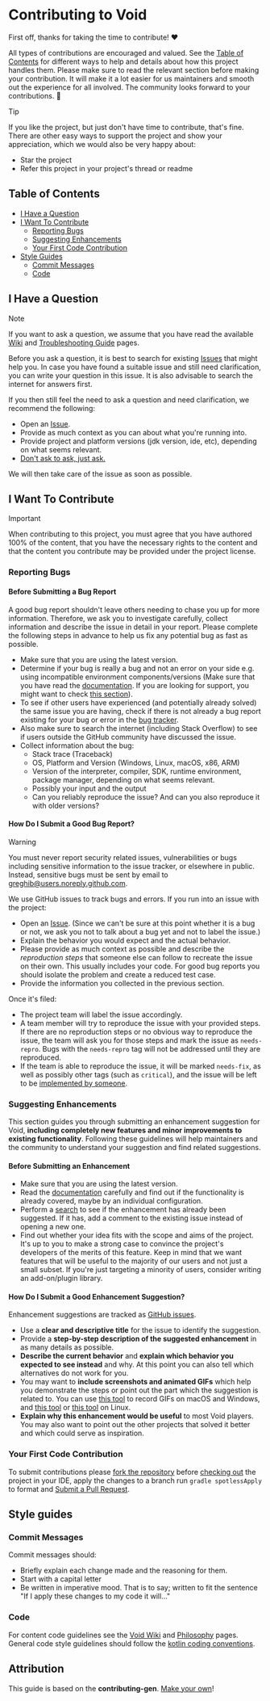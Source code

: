 # Contributing to Void

First off, thanks for taking the time to contribute! ❤️

All types of contributions are encouraged and valued. See the [Table of Contents](#table-of-contents) for different ways to help and details about how this project handles them. Please make sure to read the relevant section before making your contribution. It will make it a lot easier for us maintainers and smooth out the experience for all involved. The community looks forward to your contributions. 🎉

> [!TIP]
> If you like the project, but just don't have time to contribute, that's fine. There are other easy ways to support the project and show your appreciation, which we would also be very happy about:
> - Star the project
> - Refer this project in your project's thread or readme

## Table of Contents

- [I Have a Question](#i-have-a-question)
- [I Want To Contribute](#i-want-to-contribute)
  - [Reporting Bugs](#reporting-bugs)
  - [Suggesting Enhancements](#suggesting-enhancements)
  - [Your First Code Contribution](#your-first-code-contribution)
- [Style Guides](#style-guides)
  - [Commit Messages](#commit-messages)
  - [Code](#code)

## I Have a Question

> [!NOTE]
> If you want to ask a question, we assume that you have read the available [Wiki](https://github.com/GregHib/void/wiki) and [Troubleshooting Guide](https://github.com/GregHib/void/wiki/troubleshooting/) pages.

Before you ask a question, it is best to search for existing [Issues](https://github.com/GregHib/void/issues) that might help you. In case you have found a suitable issue and still need clarification, you can write your question in this issue. It is also advisable to search the internet for answers first.

If you then still feel the need to ask a question and need clarification, we recommend the following:

- Open an [Issue](https://github.com/GregHib/void/issues/new).
- Provide as much context as you can about what you're running into.
- Provide project and platform versions (jdk version, ide, etc), depending on what seems relevant.
- [Don't ask to ask, just ask.](https://dontasktoask.com/)

We will then take care of the issue as soon as possible.

## I Want To Contribute

> [!IMPORTANT]
> When contributing to this project, you must agree that you have authored 100% of the content, that you have the necessary rights to the content and that the content you contribute may be provided under the project license.

### Reporting Bugs

#### Before Submitting a Bug Report

A good bug report shouldn't leave others needing to chase you up for more information. Therefore, we ask you to investigate carefully, collect information and describe the issue in detail in your report. Please complete the following steps in advance to help us fix any potential bug as fast as possible.

- Make sure that you are using the latest version.
- Determine if your bug is really a bug and not an error on your side e.g. using incompatible environment components/versions (Make sure that you have read the [documentation](https://github.com/GregHib/void/wiki). If you are looking for support, you might want to check [this section](#i-have-a-question)).
- To see if other users have experienced (and potentially already solved) the same issue you are having, check if there is not already a bug report existing for your bug or error in the [bug tracker](https://github.com/GregHib/void/issues?q=label%3Abug).
- Also make sure to search the internet (including Stack Overflow) to see if users outside the GitHub community have discussed the issue.
- Collect information about the bug:
  - Stack trace (Traceback)
  - OS, Platform and Version (Windows, Linux, macOS, x86, ARM)
  - Version of the interpreter, compiler, SDK, runtime environment, package manager, depending on what seems relevant.
  - Possibly your input and the output
  - Can you reliably reproduce the issue? And can you also reproduce it with older versions?

#### How Do I Submit a Good Bug Report?

> [!WARNING]
> You must never report security related issues, vulnerabilities or bugs including sensitive information to the issue tracker, or elsewhere in public. Instead, sensitive bugs must be sent by email to <greghib@users.noreply.github.com>.

We use GitHub issues to track bugs and errors. If you run into an issue with the project:

- Open an [Issue](https://github.com/GregHib/void/issues/new). (Since we can't be sure at this point whether it is a bug or not, we ask you not to talk about a bug yet and not to label the issue.)
- Explain the behavior you would expect and the actual behavior.
- Please provide as much context as possible and describe the *reproduction steps* that someone else can follow to recreate the issue on their own. This usually includes your code. For good bug reports you should isolate the problem and create a reduced test case.
- Provide the information you collected in the previous section.

Once it's filed:

- The project team will label the issue accordingly.
- A team member will try to reproduce the issue with your provided steps. If there are no reproduction steps or no obvious way to reproduce the issue, the team will ask you for those steps and mark the issue as `needs-repro`. Bugs with the `needs-repro` tag will not be addressed until they are reproduced.
- If the team is able to reproduce the issue, it will be marked `needs-fix`, as well as possibly other tags (such as `critical`), and the issue will be left to be [implemented by someone](#your-first-code-contribution).

### Suggesting Enhancements

This section guides you through submitting an enhancement suggestion for Void, **including completely new features and minor improvements to existing functionality**. Following these guidelines will help maintainers and the community to understand your suggestion and find related suggestions.

#### Before Submitting an Enhancement

- Make sure that you are using the latest version.
- Read the [documentation](https://github.com/GregHib/void/wiki) carefully and find out if the functionality is already covered, maybe by an individual configuration.
- Perform a [search](https://github.com/GregHib/void/issues) to see if the enhancement has already been suggested. If it has, add a comment to the existing issue instead of opening a new one.
- Find out whether your idea fits with the scope and aims of the project. It's up to you to make a strong case to convince the project's developers of the merits of this feature. Keep in mind that we want features that will be useful to the majority of our users and not just a small subset. If you're just targeting a minority of users, consider writing an add-on/plugin library.

#### How Do I Submit a Good Enhancement Suggestion?

Enhancement suggestions are tracked as [GitHub issues](https://github.com/GregHib/void/issues).

- Use a **clear and descriptive title** for the issue to identify the suggestion.
- Provide a **step-by-step description of the suggested enhancement** in as many details as possible.
- **Describe the current behavior** and **explain which behavior you expected to see instead** and why. At this point you can also tell which alternatives do not work for you.
- You may want to **include screenshots and animated GIFs** which help you demonstrate the steps or point out the part which the suggestion is related to. You can use [this tool](https://www.cockos.com/licecap/) to record GIFs on macOS and Windows, and [this tool](https://github.com/colinkeenan/silentcast) or [this tool](https://github.com/GNOME/byzanz) on Linux.
- **Explain why this enhancement would be useful** to most Void players. You may also want to point out the other projects that solved it better and which could serve as inspiration.

### Your First Code Contribution

To submit contributions please [fork the repository](https://github.com/GregHib/void/fork) before [checking out](README.md#development) the project in your IDE, apply the changes to a branch run `gradle spotlessApply` to format and [Submit a Pull Request](https://github.com/GregHib/void/pulls).

## Style guides

### Commit Messages

Commit messages should:
* Briefly explain each change made and the reasoning for them.
* Start with a capital letter
* Be written in imperative mood. That is to say; written to fit the sentence "If I apply these changes to my code it will..."

### Code

For content code guidelines see the [Void Wiki](https://github.com/GregHib/void/wiki) and [Philosophy](https://github.com/GregHib/void/wiki/philosophy) pages.
General code style guidelines should follow the [kotlin coding conventions](https://kotlinlang.org/docs/coding-conventions.html).

## Attribution

This guide is based on the **contributing-gen**. [Make your own](https://github.com/bttger/contributing-gen)!

